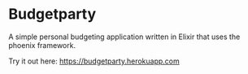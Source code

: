 # Budgetparty

A simple personal budgeting application written in Elixir that uses the phoenix framework.

Try it out here:
https://budgetparty.herokuapp.com
